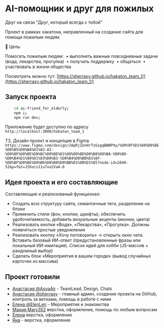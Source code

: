 # AI-помощник и друг для пожилых

Друг на связи
"Друг, который всегда с тобой"

Проект в рамках хакатона, направленный на создание сайта для помощи пожилым людям:

🎯 Цель:

Помогать пожилым людям:
 • выполнять важные повседневные задачи (вода, лекарства, прогулка)
 • получать поддержку
 • общаться
 • участвовать в жизни общества

Посмотреть можно тут: [https://sherrasy.github.io/hakaton_team_1/](https://sherrasy.github.io/hakaton_team_1/)

## Запуск проекта

```bash
    cd ai-friend_for_elderly;
    npm i;
    npm run dev;
```

Приложение будет доступно по адресу `http://localhost:3000/hakaton_team_1`

ТЗ, Дизайн проект и концепция в Figma
`https://www.figma.com/design/2ApRjZonHrTzGsgqBWBP9y/%D0%9F%D1%80%D0%BE%D0%B5%D0%BA%D1%82-AI-%D0%BF%D0%BE%D0%BC%D0%BE%D1%89%D0%BD%D0%B8%D0%BA-%D0%B8-%D0%B4%D1%80%D1%83%D0%B3-%D0%B4%D0%BB%D1%8F-%D0%BF%D0%BE%D0%B6%D0%B8%D0%BB%D1%8B%D1%85?node-id=2040-52&p=f&t=JIKucs11u7xo2VaA-0`

## Идея проекта и его составляющие

Составляющие и реализованый функционал:

- Создать всю структуру сайта, семантичные теги, разделение на блоки
- Применить стили (фон, кнопки, шрифты), обеспечить удобочитаемость, добавить визуальные акценты (иконки, цвета)
- Реализовать кнопки «Вода», «Лекарства», «Прогулка». Должны появляться простые уведомления
- Реализовать кнопку «Хочу поговорить» → открыть окно чата. Вставить базовый ИИ-ответ (предустановленные фразы или локальный ИИ-имитация). Список идей для хобби (JS-массив + рандомный выбор)
- Сделать блок «Мероприятия в вашем городе» (вывод случайных карточек из массива)


## Проект готовили

- [Анастасия @AsyaAir](AsyaAir) - TeamLead, Design, Chats
- [Анастасия @sherrasy](sherrasy) - главный админ, создание проекта на GitHub, контроль за ветками, помощь в работе с ними
- [Елена @ElenLen](ElenLen) - Мероприятия и знакомства
- [Мария Mary352](Mary352) верстка, оформление, помощь по любым вопросам
- [Елена]() верстка, оформление
- [Яна]() - верстка, оформление
